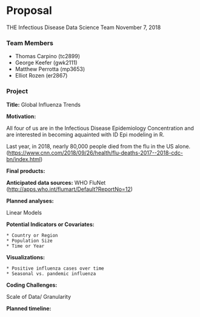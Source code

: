 Proposal
================
THE Infectious Disease Data Science Team
November 7, 2018

### Team Members

-   Thomas Carpino (tc2899)
-   George Keefer (gwk2111)
-   Matthew Perrotta (mp3653)
-   Elliot Rozen (er2867)

### Project

**Title:** Global Influenza Trends

**Motivation:**

All four of us are in the Infectious Disease Epidemiology Concentration and are interested in becoming aquainted with ID Epi modeling in R.

Last year, in 2018, nearly 80,000 people died from the flu in the US alone. (<https://www.cnn.com/2018/09/26/health/flu-deaths-2017--2018-cdc-bn/index.html>)

**Final products:**

**Anticipated data sources:** WHO FluNet (<http://apps.who.int/flumart/Default?ReportNo=12>)

**Planned analyses:**

Linear Models

**Potential Indicators or Covariates:**

    * Country or Region
    * Population Size
    * Time or Year

**Visualizations:**

    * Positive influenza cases over time
    * Seasonal vs. pandemic influenza 

**Coding Challenges:**

Scale of Data/ Granularity

**Planned timeline:**
